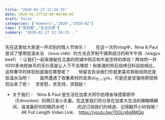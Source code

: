 ```yaml
---
title: "2020-02-27 12:34:15"
date: 2020-02-27T10:00:00+08:00
draft: false
categories: ["moments","2020","2020-02"]
tags: ["朋友圈","生活记录"]
summary: "2020-02-27 12:34:15..."
---
```


先在这里给大家道一声迟到的情人节快乐！⠀
⠀
在这一次的vlog中，Nina & Paul 尝试了使用低温水浴 （sous vide）的方法去烹制干燥熟成过的和牛牛排（wagyu beef）！让我们一起来揭秘在北美的肉铺中购买和牛是怎样的体验！两块肉一共1000多块软妹币的天价真是让人下不去嘴呢！和普通的热石烧烤日料自助相比，这样奢华的体验到底强在哪里呢？⠀
⠀
快留言告诉我们你是更喜欢铁板烧肉还是低温水浴吧！⠀
⠀
虽然遭遇了收集素材的丢失o(╥﹏╥)o，可是还是坚强地把视频剪出来了呢！⠀
求安慰，求支持，求鼓励！⠀
⠀
 - 关于我们 -⠀
Nina & Paul 是生活在加拿大阿尔伯塔省埃德蒙顿市（Edmonton）的两只准小夫妻。在这里我们将分享在加拿大生活的辣眼睛瞬间，请准备好你的眼药水吧！⠀
⠀
欢迎订阅我们的频道，记得戳开小铃铛哦！⠀
⠀
4K Full Length Video Link:⠀
https://youtu.be/70GLn6g8MQg

